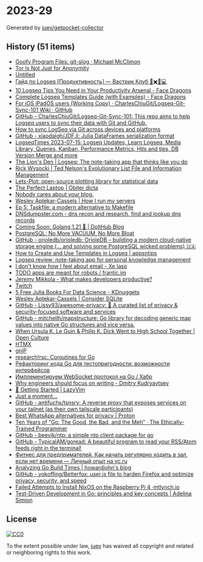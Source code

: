 # 2023-29

Generated by [juev/getpocket-collector](https://github.com/juev/getpocket-collector)

## History (51 items)

- [Goofy Program Files: git-slog · Michael McClimon](https://www.mcclimon.org/blog/goofy-program-files-git-slog/)
- [Tor Is Not Just for Anonymity](https://blog.pastly.net/posts/2022-11-09-tor-is-not-just-for-anonymity/)
- [Untitled](https://www.privatemarket.dev/whatisthis)
- [Гайд по Logseq [Продуктивность] — Вастрик.Клуб 🤘✖️👩💻](https://vas3k.club/post/13608/)
- [10 Logseq Tips You Need in Your Productivity Arsenal - Face Dragons](https://facedragons.com/foss/logseq-tips/)
- [Complete Logseq Templates Guide (with Examples) - Face Dragons](https://facedragons.com/foss/logseq-templates/)
- [For iOS iPadOS users (Working Copy) · CharlesChiuGit/Logseq-Git-Sync-101 Wiki · GitHub](https://github.com/CharlesChiuGit/Logseq-Git-Sync-101/wiki/For-iOS-iPadOS-users-(Working-Copy))
- [GitHub - CharlesChiuGit/Logseq-Git-Sync-101: This repo aims to help Logseq users to sync their data with Git and GitHub.](https://github.com/CharlesChiuGit/Logseq-Git-Sync-101)
- [How to sync LogSeq via Git across devices and platforms](https://martyna.io/how-to-sync-logseq-via-git-across-devices-and-platforms/)
- [GitHub - xiaodaigh/JDF.jl: Julia DataFrames serialization format](https://github.com/xiaodaigh/JDF.jl)
- [LogseqTimes 2023-07-15: Logseq Updates, Learn Logseq, Media Library, Queries, Kanban, Performance Metrics, Hits and tips, DB Version Merge and more](https://www.logseqtimes.com/logseqtimes-2023-07-15-logseq-updates/)
- [The Lion's Den | Logseq: The note-taking app that thinks like you do](https://aires.fyi/blog/logseq-note-taking-app-introduction/)
- [Rick Wysocki | Ted Nelson's Evolutionary List File and Information Management](https://rickwysocki.com/posts/2023/07/ted-nelsons-evolutionary-list-file-and-information-management/)
- [Lets-Plot: open-source plotting library for statistical data](https://lets-plot.org)
- [The Perfect Laptop | Obiter dicta](https://blog.stulta.dev/posts/the_perfect_laptop/)
- [Nobody cares about your blog.](https://www.alexmolas.com/2023/07/15/nobody-cares-about-your-blog.html)
- [Wesley Aptekar-Cassels | How I run my servers](https://blog.wesleyac.com/posts/how-i-run-my-servers)
- [Ep 5: Taskfile: a modern alternative to Makefile](https://cloudnativeengineer.substack.com/p/ep-5-taskfile-a-modern-alternative)
- [DNSdumpster.com - dns recon and research, find and lookup dns records](https://dnsdumpster.com)
- [Coming Soon: Golang 1.21 🚀 | DoltHub Blog](https://www.dolthub.com/blog/2023-07-07-golang-1.21-release/)
- [PostgreSQL: No More VACUUM, No More Bloat](https://www.orioledata.com/blog/no-more-vacuum-in-postgresql/)
- [GitHub - orioledb/orioledb: OrioleDB – building a modern cloud-native storage engine (... and solving some PostgreSQL wicked problems) 🇺🇦](https://github.com/orioledb/orioledb)
- [How to Create and Use Templates in Logseq | appsntips](https://www.appsntips.com/learn/create-use-templates-logseq/)
- [Logseq review: note-taking app for personal knowledge management](https://www.appsntips.com/logseq-review-note-taking-personal-knowledge-management-app/)
- [I don't know how I feel about email - Xe Iaso](https://xeiaso.net/blog/idk-about-email)
- [TODO apps are meant for robots / frantic.im](https://frantic.im/todo-for-robots/)
- [Jeremy Mikkola - What makes developers productive?](https://jeremymikkola.com/posts/developer_productivity.html)
- [Twitch](https://www.twitch.tv/princessxen)
- [5 Free Julia Books For Data Science - KDnuggets](https://www.kdnuggets.com/2023/06/5-free-julia-books-data-science.html)
- [Wesley Aptekar-Cassels | Consider SQLite](https://blog.wesleyac.com/posts/consider-sqlite)
- [GitHub - Lissy93/awesome-privacy: 🦄 A curated list of privacy & security-focused software and services](https://github.com/Lissy93/awesome-privacy)
- [GitHub - mitchellh/mapstructure: Go library for decoding generic map values into native Go structures and vice versa.](https://github.com/mitchellh/mapstructure)
- [When Ursula K. Le Guin & Philip K. Dick Went to High School Together | Open Culture](https://www.openculture.com/2016/12/when-ursula-k-le-guin-philip-k-dick-went-to-high-school-together.html)
- [HTMX](https://grishaev.me/htmx/)
- [gniP](https://www.gnip.io/)
- [research!rsc: Coroutines for Go](https://research.swtch.com/coro)
- [Рефакторинг кода Go для тестопригодности: возможности интерфейсов](https://nuancesprog.ru/p/18145/)
- [Имплементируем WebSocket протокол на Go / Хабр](https://habr.com/ru/articles/674694/)
- [Why engineers should focus on writing - Dmitry Kudryavtsev](https://www.yieldcode.blog/post/why-engineers-should-write/)
- [🚀 Getting Started | LazyVim](https://www.lazyvim.org/)
- [Just a moment...](https://blog.passbolt.com/its-time-for-a-new-password-manager-d468202f7d45)
- [GitHub - antifuchs/tsnsrv: A reverse proxy that exposes services on your tailnet (as their own tailscale participants)](https://github.com/antifuchs/tsnsrv)
- [Best WhatsApp alternatives for privacy | Proton](https://proton.me/blog/whatsapp-alternatives)
- [Ten Years of “Go: The Good, the Bad, and the Meh” · The Ethically-Trained Programmer](https://blog.carlmjohnson.net/post/2023/ten-years-of-go-good-bad-meh/)
- [GitHub - beevik/ntp: a simple ntp client package for go](https://github.com/beevik/ntp)
- [GitHub - TypicalAM/goread: A beautiful program to read your RSS/Atom feeds right in the terminal!](https://github.com/TypicalAM/goread)
- [Фитнес для предпримателей. Как начать регулярно ходить в зал, если нет времени — Личный опыт на vc.ru](https://vc.ru/life/763327-fitnes-dlya-predprimateley-kak-nachat-regulyarno-hodit-v-zal-esli-net-vremeni)
- [Analyzing Go Build Times | howardjohn's blog](https://blog.howardjohn.info/posts/go-build-times/)
- [GitHub - yokoffing/Betterfox: user.js file to harden Firefox and optimize privacy, security, and speed](https://github.com/yokoffing/Betterfox)
- [Failed Attempts to Install NixOS on the Raspberry Pi 4 ·mtlynch.io](https://mtlynch.io/notes/nixos-pi4-failed-attempts/)
- [Test-Driven Development in Go: principles and key concepts | Adelina Simion](https://adelinasimion.dev/go/tdd-in-go/)

## License

[![CC0](https://mirrors.creativecommons.org/presskit/buttons/88x31/svg/cc-zero.svg)](https://creativecommons.org/publicdomain/zero/1.0/)

To the extent possible under law, [juev](https://github.com/juev) has waived all copyright and related or neighboring rights to this work.
